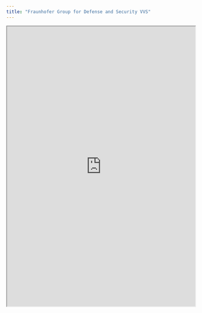 ```yaml
---
title: "Fraunhofer Group for Defense and Security VVS"
---
```



<iframe height="750" width="100%" src="https://ewelton.github.io/ktest/wiki.html#Fraunhofer%20Group%20for%20Defense%20and%20Security%20VVS"></iframe>
